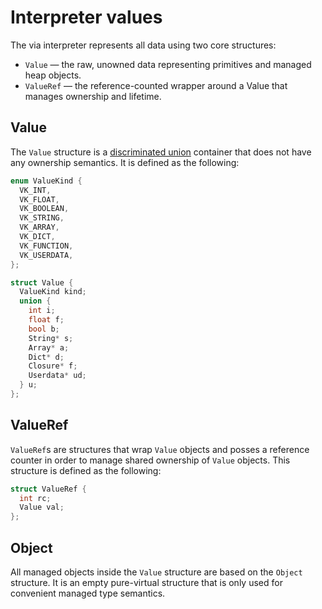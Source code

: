 # Interpreter values

The via interpreter represents all data using two core structures:
- `Value` — the raw, unowned data representing primitives and managed heap objects.
- `ValueRef` — the reference-counted wrapper around a Value that manages ownership and lifetime.

## Value

The `Value` structure is a [discriminated union]() container that does not have any ownership semantics. It is defined as the following:

```cpp
enum ValueKind {
  VK_INT,
  VK_FLOAT,
  VK_BOOLEAN,
  VK_STRING,
  VK_ARRAY,
  VK_DICT,
  VK_FUNCTION,
  VK_USERDATA,
};

struct Value {
  ValueKind kind;
  union {
    int i;
    float f;
    bool b;
    String* s;
    Array* a;
    Dict* d;
    Closure* f;
    Userdata* ud;
  } u;
};
```

## ValueRef

`ValueRef`s are structures that wrap `Value` objects and posses a reference counter in order to manage shared ownership of `Value` objects. This structure is defined as the following:

```cpp
struct ValueRef {
  int rc;
  Value val;
};
```

## Object

All managed objects inside the `Value` structure are based on the `Object` structure. It is an empty pure-virtual structure that is only used for convenient managed type semantics. 
